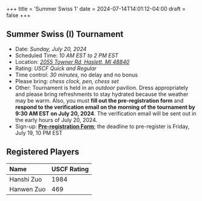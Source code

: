 +++
title = 'Summer Swiss 1'
date = 2024-07-14T14:01:12-04:00
draft = false
+++

## Summer Swiss (I) Tournament
- Date: *Sunday, July 20, 2024*
- Scheduled Time: *10 AM EST to 2 PM EST*
- Location: *[2055 Towner Rd, Haslett, MI 48840](https://maps.app.goo.gl/ZXz4VqWzU5FqWW237)*
- Rating: *USCF Quick and Regular*
- Time control: *30 minutes*, no delay and no bonus
- Please bring: *chess clock, pen, chess set*
- Other: Tournament is held in an *outdoor* pavilion. Dress appropriately and please bring refreshments to stay hydrated because the weather may be warm. Also, you must **fill out the pre-registration form** and **respond to the verification email on the morning of the tournament by 9:30 AM EST on July 20, 2024**. The verification email will be sent out in the early hours of July 20, 2024.
- Sign-up: **[Pre-registration Form](https://forms.gle/gM7j4gVzb9DMYDyW9)**; the deadline to pre-register is Friday, July 19, 10 PM EST

## Registered Players
| Name                        | USCF Rating |
| :-------------------------- | :---------- |
| Hanshi Zuo                  | 1984        |
| Hanwen Zuo                  | 469         |

